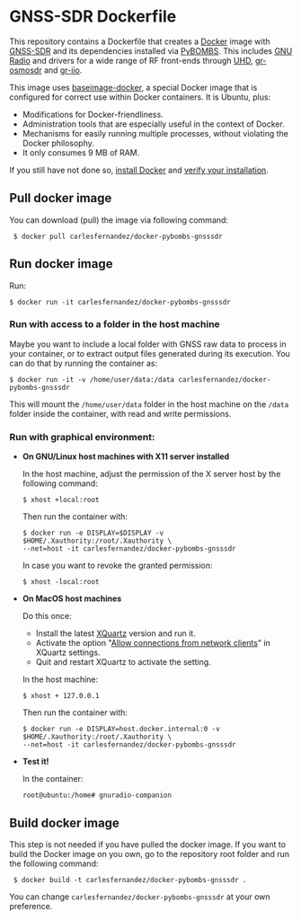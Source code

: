 # GNSS-SDR Dockerfile

This repository contains a Dockerfile that creates a [Docker](https://www.docker.com/) image with [GNSS-SDR](https://gnss-sdr.org) and its dependencies installed via [PyBOMBS](https://github.com/gnuradio/pybombs). This includes [GNU Radio](https://gnuradio.org/) and drivers for a wide range of RF front-ends through [UHD](https://github.com/EttusResearch/uhd), [gr-osmosdr](http://osmocom.org/projects/sdr/wiki/GrOsmoSDR) and [gr-iio](https://github.com/analogdevicesinc/gr-iio).

This image uses [baseimage-docker](https://github.com/phusion/baseimage-docker), a special Docker image that is configured for correct use within Docker containers. It is Ubuntu, plus:

  * Modifications for Docker-friendliness.
  * Administration tools that are especially useful in the context of Docker.
  * Mechanisms for easily running multiple processes, without violating the Docker philosophy.
  * It only consumes 9 MB of RAM.

If you still have not done so, [install Docker](https://docs.docker.com/engine/getstarted/step_one/) and [verify your installation](https://docs.docker.com/engine/getstarted/step_three/).

Pull docker image
-----------

You can download (pull) the image via following command:

     $ docker pull carlesfernandez/docker-pybombs-gnsssdr


Run docker image
-----------

Run:

    $ docker run -it carlesfernandez/docker-pybombs-gnsssdr


### Run with access to a folder in the host machine

Maybe you want to include a local folder with GNSS raw data to process in your container, or to extract output files generated during its execution. You can do that by running the container as:

    $ docker run -it -v /home/user/data:/data carlesfernandez/docker-pybombs-gnsssdr

This will mount the `/home/user/data` folder in the host machine on the `/data` folder inside the container, with read and write permissions.


### Run with graphical environment:

 * **On GNU/Linux host machines with X11 server installed**

   In the host machine, adjust the permission of the X server host by the following command:

       $ xhost +local:root

   Then run the container with:

       $ docker run -e DISPLAY=$DISPLAY -v $HOME/.Xauthority:/root/.Xauthority \
       --net=host -it carlesfernandez/docker-pybombs-gnsssdr

   In case you want to revoke the granted permission:

       $ xhost -local:root

 * **On MacOS host machines**

   Do this once:
     - Install the latest [XQuartz](https://www.xquartz.org/) version and run it.
     - Activate the option "[Allow connections from network clients](https://blogs.oracle.com/oraclewebcentersuite/running-gui-applications-on-native-docker-containers-for-mac)" in XQuartz settings.
     - Quit and restart XQuartz to activate the setting.

   In the host machine:

       $ xhost + 127.0.0.1

   Then run the container with:

       $ docker run -e DISPLAY=host.docker.internal:0 -v $HOME/.Xauthority:/root/.Xauthority \
       --net=host -it carlesfernandez/docker-pybombs-gnsssdr

 * **Test it!**

   In the container:

       root@ubuntu:/home# gnuradio-companion


Build docker image
-----------

This step is not needed if you have pulled the docker image. If you want to build the Docker image on you own, go to the repository root folder and run the following command:

     $ docker build -t carlesfernandez/docker-pybombs-gnsssdr .

You can change `carlesfernandez/docker-pybombs-gnsssdr` at your own preference.
